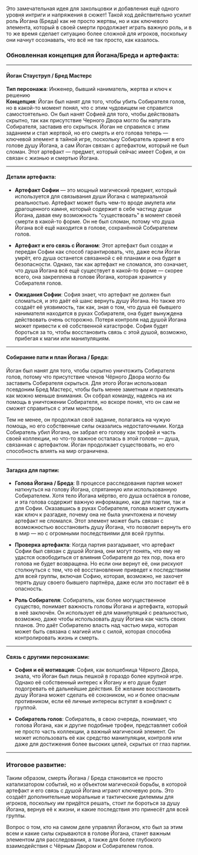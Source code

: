 Это замечательная идея для закольцовки и добавления ещё одного уровня интриги и напряжения в сюжет! Такой ход действительно усилит роль Йогана (Бреда) как не просто жертвы, но и как ключевого элемента, который в своей смерти продолжает играть важную роль, и в то же время сделает ситуацию более сложной для игроков, поскольку они начнут осознавать, что всё не так просто, как казалось.

### **Обновленная концепция для Йогана/Бреда и артефакта:**

---

#### **Йоган Стауструп / Бред Мастерс**  
**Тип персонажа**: Инженер, бывший наниматель, жертва и ключ к решению  
**Концепция**: Йоган был нанят для того, чтобы убить Собирателя голов, но в какой-то момент понял, что с этим чудовищем не справится самостоятельно. Он был нанят Софией для того, чтобы действовать скрытно, так как присутствие Черного Двора могло бы напугать Собирателя, заставив его скрыться. Йоган не справился с этим заданием и стал жертвой, но его смерть и его голова теперь — ключевой элемент в тайной игре, поскольку Собиратель хранит в его голове душу Йогана, а сам Йоган связан с артефактом, который не был сломан. Этот артефакт — предмет, который сейчас имеет София, и он связан с жизнью и смертью Йогана.

---

#### **Детали артефакта**:

- **Артефакт Софии** — это мощный магический предмет, который используется для связывания души Йогана с материальной реальностью. Артефакт может быть чем-то вроде амулета или драгоценного камня, который содержит в себе частицу души Йогана, давая ему возможность "существовать" в момент своей смерти в какой-то форме. Он не был сломан, потому что душа Йогана всё ещё находится в голове, сохранённой Собирателем голов.

- **Артефакт и его связь с Йоганом**: Этот артефакт был создан и передан Софии как способ гарантировать, что, даже если Йоган умрёт, его душа останется связанной с её планами и она будет в безопасности. Однако, так как артефакт не сломался, это означает, что душа Йогана всё ещё существует в какой-то форме — скорее всего, она закреплена в голове Йогана, которая хранится у Собирателя голов.

- **Ожидания Софии**: София знает, что артефакт не должен был сломаться, и это даёт ей шанс вернуть душу Йогана. Но также это создаёт её уязвимость, так как, зная о том, что душа её бывшего нанимателя находится в руках Собирателя, она будет вынуждена действовать очень осторожно. Потеря контроля над душой Йогана может привести к её собственной катастрофе. София будет бороться за то, чтобы восстановить связь с этой душой, возможно, прибегая к магии или манипуляциям.

---

#### **Собирание пати и план Йогана / Бреда**:

Йоган был нанят для того, чтобы скрытно уничтожить Собирателя голов, потому что присутствие членов Чёрного Двора могло бы заставить Собирателя скрыться. Для этого Йоган использовал псевдоним Бред Мастерс, чтобы быть менее заметным и привлекать как можно меньше внимания. Он собрал команду, надеясь на их помощь в уничтожении Собирателя, но вскоре понял, что он сам не сможет справиться с этим монстром. 

Тем не менее, он продолжал своё задание, полагаясь на чужую помощь, но его собственные силы оказались недостаточными. Когда Собиратель убил Йогана, он забрал его голову как трофей и часть своей коллекции, но что-то важное осталась в этой голове — душа, связанная с артефактом. Йоган продолжает существовать, но его способность влиять на мир ограничена.

---

#### **Загадка для партии:**

- **Голова Йогана / Бреда**: В процессе расследования партия может наткнуться на голову Йогана, спрятанную или использованную Собирателем. Хотя тело Йогана мёртво, его душа остаётся в голове, и эта голова содержит важную информацию, как для партии, так и для Софии. Оказавшись в руках Собирателя, голова может служить как ключ к разгадке, почему она не была уничтожена и почему артефакт не сломался. Этот элемент может быть связан с возможностью восстановить душу Йогана, что позволит вернуть его в мир — но с огромными последствиями для всей группы.

- **Проверка артефакта**: Когда партия разгадывает, что артефакт Софии был связан с душой Йогана, они могут понять, что ему не удастся освободиться от влияния Собирателя до тех пор, пока его голова не будет возвращена. Но если они вернут её, они рискуют столкнуться с тем, что её восстановление приведет к последствиям для всей группы, включая Софию, которая, возможно, не захочет терять душу своего бывшего партнёра, даже если это поставит её в опасность.

- **Роль Собирателя**: Собиратель, как более могущественное существо, понимает важность головы Йогана и артефакта, который в неё заключён. Он использует её для манипуляций с реальностью, возможно, даже чтобы использовать душу Йогана как часть своих планов. Это даёт Собирателю власть над частью мира, которая может быть связана с магией или с силой, которая способна контролировать жизнь и смерть.

---

#### **Связь с другими персонажами**:

- **София и её мотивация**: София, как волшебница Чёрного Двора, знала, что Йоган был лишь пешкой в гораздо более крупной игре. Однако её собственный интерес к Йогану и его душе будет подогревать её дальнейшие действия. Её желание восстановить душу Йогана может сделать её союзником, но и более опасным противником, если её личные интересы вступят в конфликт с группой.

- **Собиратель голов**: Собиратель, в свою очередь, понимает, что голова Йогана, как и другие подобные трофеи, представляет собой не просто часть коллекции, а важный магический элемент. Он может использовать её как средство манипуляции, контроля или даже для достижения более высоких целей, скрытых от глаз партии.

---

### **Итоговое развитие**:

Таким образом, смерть Йогана / Бреда становится не просто катализатором событий, но и объектом магической борьбы, в которой артефакт и его связь с душой Йогана играют ключевую роль. Это создаёт дополнительные моральные и тактические дилеммы для игроков, поскольку им придётся решать, стоит ли бороться за душу Йогана, вернув её к жизни, и какие последствия это принесёт для всей группы.

Вопрос о том, кто на самом деле управлял Йоганом, кто был за этим всем и какие силы скрываются в голове Йогана, станет важным элементом для расследования, а также для более глубокого взаимодействия с Чёрным Двором и Собирателем голов.
